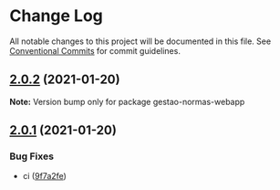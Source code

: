 # Change Log

All notable changes to this project will be documented in this file.
See [Conventional Commits](https://conventionalcommits.org) for commit guidelines.

## [2.0.2](https://github.com/tecidosbr/gestao-normas-service/compare/v2.3.0...v2.0.2) (2021-01-20)

**Note:** Version bump only for package gestao-normas-webapp





## [2.0.1](https://github.com/tecidosbr/gestao-normas-service/compare/v1.3.0...v2.0.1) (2021-01-20)


### Bug Fixes

* ci ([9f7a2fe](https://github.com/tecidosbr/gestao-normas-service/commit/9f7a2fe491996f50792b2b076fca0f5d1701eff0))
